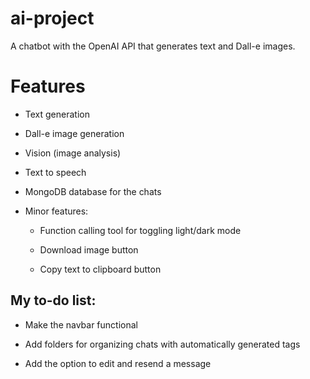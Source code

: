 # ai-project

A chatbot with the OpenAI API that generates text and Dall-e images. 

# Features

- Text generation

- Dall-e image generation

- Vision (image analysis)

- Text to speech

- MongoDB database for the chats

- Minor features:

    - Function calling tool for toggling light/dark mode

    - Download image button

    - Copy text to clipboard button

## My to-do list:

- Make the navbar functional

- Add folders for organizing chats with automatically generated tags

- Add the option to edit and resend a message